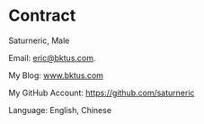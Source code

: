# Contract

Saturneric, Male

Email: [eric@bktus.com](mailto:eric@bktus.com). 

My Blog: www.bktus.com

My GitHub Account: https://github.com/saturneric

Language: English, Chinese